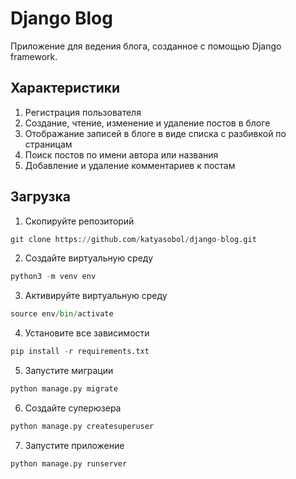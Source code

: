 # Django Blog
Приложение для ведения блога, созданное с помощью Django framework.
## Характеристики
1. Регистрация пользователя
2. Создание, чтение, изменение и удаление постов в блоге
3. Отображание записей в блоге в виде списка с разбивкой по страницам
4. Поиск постов по имени автора или названия
5. Добавление и удаление комментариев к постам
## Загрузка
1. Скопируйте репозиторий
```python
git clone https://github.com/katyasobol/django-blog.git
```
2. Создайте виртуальную среду
```python
python3 -m venv env
```
3. Активируйте виртуальную среду
```python
source env/bin/activate
```
4. Установите все зависимости
```python
pip install -r requirements.txt
```
5. Запустите миграции
```python
python manage.py migrate
```
6. Создайте суперюзера
```python
python manage.py createsuperuser
```
7. Запустите приложение
```python
python manage.py runserver
```

